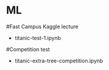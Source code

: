 # ML

#Fast Campus Kaggle lecture
- titanic-test-1.ipynb

#Competition test
- titanic-extra-tree-competition.ipynb
